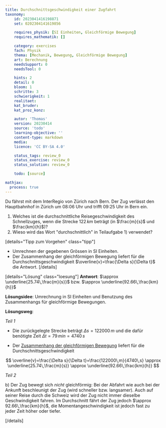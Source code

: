 ```yaml
---
title: Durchschnittsgeschwindigkeit einer Zugfahrt
taxonomy:
	id: 2023041416198871
	set: 0202304141619856

	requires_physik: [SI Einheiten, Gleichförmige Bewegung]
	requires_mathematik: []

	category: exercises
	fach: Physik
	thema: [Mechanik, Bewegung, Gleichförmige Bewegung]
	art: Berechnung
	needsSupport: 0
	needsTool: 0

	hints: 2
	detail: 0
	bloom: 1
	schritte: 3
	schwierigkeit: 1
	realitaet: 
	kat_bruder:
	kat_proz_konz: 

	autor: 'Thomas'
	version: 20230414
	source: 'todo'
	learning-objective: ''
	content-type: markdown
	media:
	licence: 'CC BY-SA 4.0'

	status_tags: review_0
	status_exercise: review_0
	status_solution: review_0

	todo: [source]

mathjax:
  process: true
---
```

Du fährst mit dem InterRegio von Zürich nach Bern. Der Zug verlässt den Hauptbahnhof in Zürich um 08:06 Uhr und trifft 09:25 Uhr in Bern ein.

1. Welches ist die durchschnittliche Reisegeschwindigkeit des Schnellzuges, wenn die Strecke $122\,km$ beträgt (in $\frac{m}{s}$ und $\frac{km}{h}$)?
2. Wieso wird das Wort "durchschnittlich" in Teilaufgabe 1) verwendet?

[details="Tipp zum Vorgehen" class="tipp"]
- Umrechnen der gegebenen Grössen in SI Einheiten.
- Der Zusammenhang der gleichförmigen Bewegung liefert für die Durchschnittsgeschwindigkeit $\overline{v}=\frac{\Delta s}{\Delta t}$ die Antwort.
[/details]

[details="Lösung" class="loesung"]
**Antwort**: $\approx \underline{25.74\,\frac{m}{s}}$ bzw. $\approx \underline{92.66\,\frac{km}{h}}$

**Lösungsidee**: Umrechnung in SI Einheiten und Benutzung des Zusammenhangs für gleichförmige Bewegungen.

**Lösungsweg**:

_Teil 1_

- Die zurückgelegte Strecke beträgt $\Delta s=122000\,m$ und die dafür benötigte Zeit $\Delta t=79\,min=4740\,s$

- Der [Zusammenhang der gleichförmigen Bewegung](../) liefert für die Durchschnittsgeschwindigkeit

$$
\overline{v}=\frac{\Delta s}{\Delta t}=\frac{122000\,m}{4740\,s} \approx \underline{25.74\,\frac{m}{s}} \approx \underline{92.66\,\frac{km}{h}} 
$$

_Teil 2_

b) Der Zug bewegt sich _nicht_ gleichförmig: Bei der Abfahrt wie auch bei der Ankunft beschleunigt der Zug (wird schneller bzw. langsamer). Auch auf seiner Reise durch die Schweiz wird der Zug nicht immer dieselbe Geschwindigkeit fahren. Im Durchschnitt fährt der Zug jedoch $\approx 92.66\,\frac{km}{h}$, die Momentangeschwindigkeit ist jedoch fast zu jeder Zeit höher oder tiefer.

[/details]